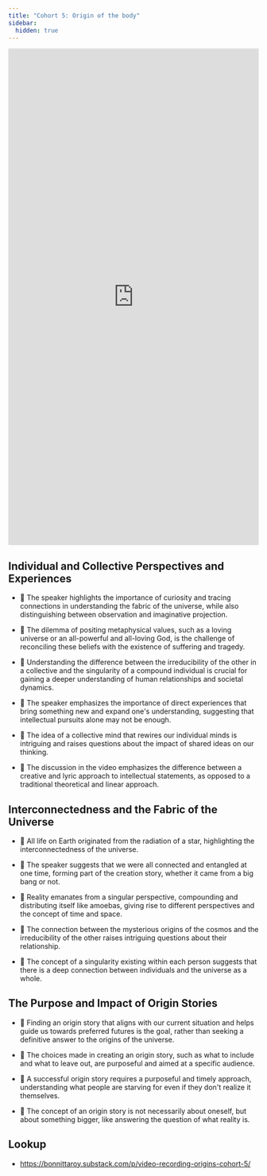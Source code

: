 ```yaml
---
title: "Cohort 5: Origin of the body"
sidebar:
  hidden: true
---
```


<iframe width="100%" height="1000" src="https://www.youtube.com/embed/GKaJ8yZU_a8" title="YouTube video player" frameborder="0" allow="accelerometer; autoplay; clipboard-write; encrypted-media; gyroscope; picture-in-picture; web-share" allowfullscreen></iframe>

## Individual and Collective Perspectives and Experiences

-   🧩 The speaker highlights the importance of curiosity and tracing connections in understanding the fabric of the universe, while also distinguishing between observation and imaginative projection.

-   🤔 The dilemma of positing metaphysical values, such as a loving universe or an all-powerful and all-loving God, is the challenge of reconciling these beliefs with the existence of suffering and tragedy.

-   🧠 Understanding the difference between the irreducibility of the other in a collective and the singularity of a compound individual is crucial for gaining a deeper understanding of human relationships and societal dynamics.

-   🧠 The speaker emphasizes the importance of direct experiences that bring something new and expand one's understanding, suggesting that intellectual pursuits alone may not be enough.

-   🧠 The idea of a collective mind that rewires our individual minds is intriguing and raises questions about the impact of shared ideas on our thinking.

-   🧠 The discussion in the video emphasizes the difference between a creative and lyric approach to intellectual statements, as opposed to a traditional theoretical and linear approach.

## Interconnectedness and the Fabric of the Universe

-   🌟 All life on Earth originated from the radiation of a star, highlighting the interconnectedness of the universe.

-   🌌 The speaker suggests that we were all connected and entangled at one time, forming part of the creation story, whether it came from a big bang or not.

-   🌌 Reality emanates from a singular perspective, compounding and distributing itself like amoebas, giving rise to different perspectives and the concept of time and space.

-   🤔 The connection between the mysterious origins of the cosmos and the irreducibility of the other raises intriguing questions about their relationship.

-   🌌 The concept of a singularity existing within each person suggests that there is a deep connection between individuals and the universe as a whole.

## The Purpose and Impact of Origin Stories

-   🧩 Finding an origin story that aligns with our current situation and helps guide us towards preferred futures is the goal, rather than seeking a definitive answer to the origins of the universe.

-   🤔 The choices made in creating an origin story, such as what to include and what to leave out, are purposeful and aimed at a specific audience.

-   🤔 A successful origin story requires a purposeful and timely approach, understanding what people are starving for even if they don't realize it themselves.

-   🌌 The concept of an origin story is not necessarily about oneself, but about something bigger, like answering the question of what reality is.

## Lookup

- https://bonnittaroy.substack.com/p/video-recording-origins-cohort-5/
